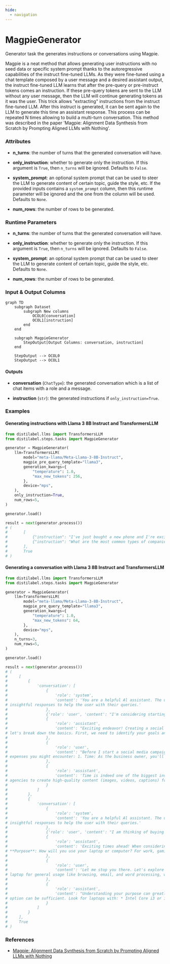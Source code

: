 ```yaml
---
hide:
  - navigation
---
```

# MagpieGenerator

Generator task the generates instructions or conversations using Magpie.



Magpie is a neat method that allows generating user instructions with no seed data
    or specific system prompt thanks to the autoregressive capabilities of the instruct
    fine-tuned LLMs. As they were fine-tuned using a chat template composed by a user message
    and a desired assistant output, the instruct fine-tuned LLM learns that after the pre-query
    or pre-instruct tokens comes an instruction. If these pre-query tokens are sent to the
    LLM without any user message, then the LLM will continue generating tokens as it was
    the user. This trick allows "extracting" instructions from the instruct fine-tuned LLM.
    After this instruct is generated, it can be sent again to the LLM to generate this time
    an assistant response. This process can be repeated N times allowing to build a multi-turn
    conversation. This method was described in the paper 'Magpie: Alignment Data Synthesis from
    Scratch by Prompting Aligned LLMs with Nothing'.





### Attributes

- **n_turns**: the number of turns that the generated conversation will have.

- **only_instruction**: whether to generate only the instruction. If this argument is  `True`, then `n_turns` will be ignored. Defaults to `False`.

- **system_prompt**: an optional system prompt that can be used to steer the LLM to generate  content of certain topic, guide the style, etc. If the provided inputs contains  a `system_prompt` column, then this runtime parameter will be ignored and the  one from the column will be used. Defaults to `None`.

- **num_rows**: the number of rows to be generated.




### Runtime Parameters

- **n_turns**: the number of turns that the generated conversation will have.

- **only_instruction**: whether to generate only the instruction. If this argument  is `True`, then `n_turns` will be ignored. Defaults to `False`.

- **system_prompt**: an optional system prompt that can be used to steer the LLM to  generate content of certain topic, guide the style, etc. Defaults to `None`.

- **num_rows**: the number of rows to be generated.



### Input & Output Columns

``` mermaid
graph TD
	subgraph Dataset
		subgraph New columns
			OCOL0[conversation]
			OCOL1[instruction]
		end
	end

	subgraph MagpieGenerator
		StepOutput[Output Columns: conversation, instruction]
	end

	StepOutput --> OCOL0
	StepOutput --> OCOL1

```




#### Outputs


- **conversation** (`ChatType`): the generated conversation which is a list of chat  items with a role and a message.

- **instruction** (`str`): the generated instructions if `only_instruction=True`.





### Examples


#### Generating instructions with Llama 3 8B Instruct and TransformersLLM
```python
from distilabel.llms import TransformersLLM
from distilabel.steps.tasks import MagpieGenerator

generator = MagpieGenerator(
    llm=TransformersLLM(
        model="meta-llama/Meta-Llama-3-8B-Instruct",
        magpie_pre_query_template="llama3",
        generation_kwargs={
            "temperature": 1.0,
            "max_new_tokens": 256,
        },
        device="mps",
    ),
    only_instruction=True,
    num_rows=5,
)

generator.load()

result = next(generator.process())
# (
#       [
#           {"instruction": "I've just bought a new phone and I're excited to start using it."},
#           {"instruction": "What are the most common types of companies that use digital signage?"}
#       ],
#       True
# )
```

#### Generating a conversation with Llama 3 8B Instruct and TransformersLLM
```python
from distilabel.llms import TransformersLLM
from distilabel.steps.tasks import MagpieGenerator

generator = MagpieGenerator(
    llm=TransformersLLM(
        model="meta-llama/Meta-Llama-3-8B-Instruct",
        magpie_pre_query_template="llama3",
        generation_kwargs={
            "temperature": 1.0,
            "max_new_tokens": 64,
        },
        device="mps",
    ),
    n_turns=3,
    num_rows=5,
)

generator.load()

result = next(generator.process())
# (
#     [
#         {
#             'conversation': [
#                 {
#                     'role': 'system',
#                     'content': 'You are a helpful Al assistant. The user will engage in a multi−round conversation with you,asking initial questions and following up with additional related questions. Your goal is to provide thorough, relevant and
# insightful responses to help the user with their queries.'
#                 },
#                 {'role': 'user', 'content': "I'm considering starting a social media campaign for my small business and I're not sure where to start. Can you help?"},
#                 {
#                     'role': 'assistant',
#                     'content': "Exciting endeavor! Creating a social media campaign can be a great way to increase brand awareness, drive website traffic, and ultimately boost sales. I'd be happy to guide you through the process. To get started,
# let's break down the basics. First, we need to identify your goals and target audience. What do"
#                 },
#                 {
#                     'role': 'user',
#                     'content': "Before I start a social media campaign, what kind of costs ammol should I expect to pay? There are several factors that contribute to the total cost of running a social media campaign. Let me outline some of the main
# expenses you might encounter: 1. Time: As the business owner, you'll likely spend time creating"
#                 },
#                 {
#                     'role': 'assistant',
#                     'content': 'Time is indeed one of the biggest investments when it comes to running a social media campaign! Besides time, you may also incur costs associated with: 2. Content creation: You might need to hire freelancers or
# agencies to create high-quality content (images, videos, captions) for your social media platforms. 3. Advertising'
#                 }
#             ]
#         },
#         {
#             'conversation': [
#                 {
#                     'role': 'system',
#                     'content': 'You are a helpful Al assistant. The user will engage in a multi−round conversation with you,asking initial questions and following up with additional related questions. Your goal is to provide thorough, relevant and
# insightful responses to help the user with their queries.'
#                 },
#                 {'role': 'user', 'content': "I am thinking of buying a new laptop or computer. What are some important factors I should consider when making your decision? I'll make sure to let you know if any other favorites or needs come up!"},
#                 {
#                     'role': 'assistant',
#                     'content': 'Exciting times ahead! When considering a new laptop or computer, there are several key factors to think about to ensure you find the right one for your needs. Here are some crucial ones to get you started: 1.
# **Purpose**: How will you use your laptop or computer? For work, gaming, video editing,'
#                 },
#                 {
#                     'role': 'user',
#                     'content': 'Let me stop you there. Let's explore this "purpose" factor that you mentioned earlier. Can you elaborate more on what type of devices would be suitable for different purposes? For example, if I're primarily using my
# laptop for general usage like browsing, email, and word processing, would a budget-friendly laptop be sufficient'
#                 },
#                 {
#                     'role': 'assistant',
#                     'content': "Understanding your purpose can greatly impact the type of device you'll need. **General Usage (Browsing, Email, Word Processing)**: For casual users who mainly use their laptop for daily tasks, a budget-friendly
# option can be sufficient. Look for laptops with: * Intel Core i3 or i5 processor* "
#                 }
#             ]
#         }
#     ],
#     True
# )
```




### References

- [Magpie: Alignment Data Synthesis from Scratch by Prompting Aligned LLMs with Nothing](https://arxiv.org/abs/2406.08464)


